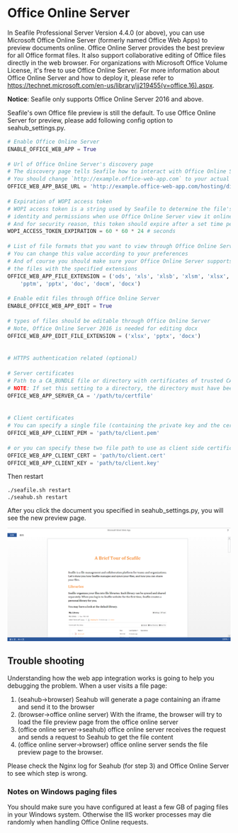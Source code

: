 # Office Online Server

In Seafile Professional Server Version 4.4.0 (or above), you can use Microsoft Office Online Server (formerly named Office Web Apps) to preview documents online. Office Online Server provides the best preview for all Office format files. It also support collaborative editing of Office files directly in the web browser. For organizations with Microsoft Office Volume License, it's free to use Office Online Server. For more information about Office Online Server and how to deploy it, please refer to <https://technet.microsoft.com/en-us/library/jj219455(v=office.16).aspx>.

**Notice**: Seafile only supports Office Online Server 2016 and above.

Seafile's own Office file preview is still the default. To use Office Online Server for preview, please add following config option to seahub_settings.py.

```python
# Enable Office Online Server
ENABLE_OFFICE_WEB_APP = True

# Url of Office Online Server's discovery page
# The discovery page tells Seafile how to interact with Office Online Server when view file online
# You should change `http://example.office-web-app.com` to your actual Office Online Server server address
OFFICE_WEB_APP_BASE_URL = 'http://example.office-web-app.com/hosting/discovery'

# Expiration of WOPI access token
# WOPI access token is a string used by Seafile to determine the file's
# identity and permissions when use Office Online Server view it online
# And for security reason, this token should expire after a set time period
WOPI_ACCESS_TOKEN_EXPIRATION = 60 * 60 * 24 # seconds

# List of file formats that you want to view through Office Online Server
# You can change this value according to your preferences
# And of course you should make sure your Office Online Server supports to preview
# the files with the specified extensions
OFFICE_WEB_APP_FILE_EXTENSION = ('ods', 'xls', 'xlsb', 'xlsm', 'xlsx','ppsx', 'ppt',
    'pptm', 'pptx', 'doc', 'docm', 'docx')

# Enable edit files through Office Online Server
ENABLE_OFFICE_WEB_APP_EDIT = True

# types of files should be editable through Office Online Server
# Note, Office Online Server 2016 is needed for editing docx
OFFICE_WEB_APP_EDIT_FILE_EXTENSION = ('xlsx', 'pptx', 'docx')


# HTTPS authentication related (optional)

# Server certificates
# Path to a CA_BUNDLE file or directory with certificates of trusted CAs
# NOTE: If set this setting to a directory, the directory must have been processed using the c_rehash utility supplied with OpenSSL.
OFFICE_WEB_APP_SERVER_CA = '/path/to/certfile'


# Client certificates
# You can specify a single file (containing the private key and the certificate) to use as client side certificate
OFFICE_WEB_APP_CLIENT_PEM = 'path/to/client.pem'

# or you can specify these two file path to use as client side certificate
OFFICE_WEB_APP_CLIENT_CERT = 'path/to/client.cert'
OFFICE_WEB_APP_CLIENT_KEY = 'path/to/client.key'

```

Then restart

```
./seafile.sh restart
./seahub.sh restart

```

After you click the document you specified in seahub_settings.py, you will see the new preview page.

![office-web-app](../images/office-web-app.png)

## Trouble shooting

Understanding how the web app integration works is going to help you debugging the problem. When a user visits a file page:

1. (seahub->browser) Seahub will generate a page containing an iframe and send it to the browser
2. (browser->office online server) With the iframe, the browser will try to load the file preview page from the office online server
3. (office online server->seahub) office online server receives the request and sends a request to Seahub to get the file content
4. (office online server->browser) office online server sends the file preview page to the browser.

Please check the Nginx log for Seahub (for step 3) and Office Online Server to see which step is wrong.

### Notes on Windows paging files

You should make sure you have configured at least a few GB of paging files in your Windows system. Otherwise the IIS worker processes may die randomly when handling Office Online requests.
